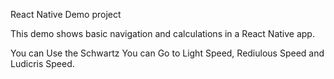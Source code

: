 React Native Demo project

This demo shows basic navigation and calculations in a React Native app. 

You can Use the Schwartz
You can Go to Light Speed, Rediulous Speed and Ludicris Speed. 
